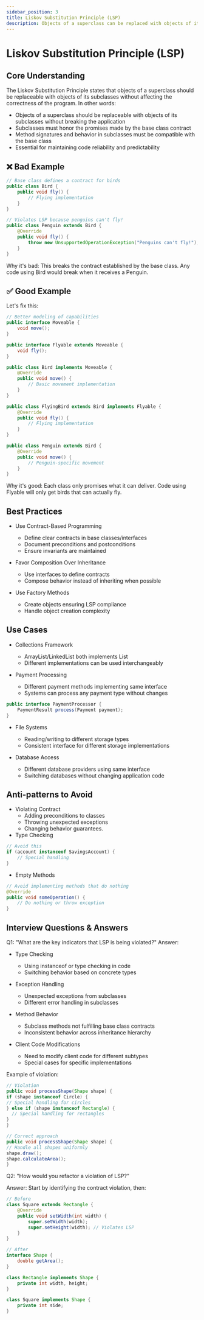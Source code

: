 ```yaml
---
sidebar_position: 3
title: Liskov Substitution Principle (LSP)
description: Objects of a superclass can be replaced with objects of its subclass without altering the program's behavior or introducing errors
---
```


# Liskov Substitution Principle (LSP)

## Core Understanding

The Liskov Substitution Principle states that objects of a superclass should be replaceable with objects of its subclasses without affecting the correctness of the program. In other words:

- Objects of a superclass should be replaceable with objects of its subclasses without breaking the application
- Subclasses must honor the promises made by the base class contract
- Method signatures and behavior in subclasses must be compatible with the base class
- Essential for maintaining code reliability and predictability

## ❌ Bad Example

```java
// Base class defines a contract for birds
public class Bird {
    public void fly() {
        // Flying implementation
    }
}

// Violates LSP because penguins can't fly!
public class Penguin extends Bird {
    @Override
    public void fly() {
        throw new UnsupportedOperationException("Penguins can't fly!");
    }
}
```
Why it's bad: This breaks the contract established by the base class. Any code using Bird would break when it receives a Penguin.

## ✅ Good Example
Let's fix this:
```java
// Better modeling of capabilities
public interface Moveable {
    void move();
}

public interface Flyable extends Moveable {
    void fly();
}

public class Bird implements Moveable {
    @Override
    public void move() {
        // Basic movement implementation
    }
}

public class FlyingBird extends Bird implements Flyable {
    @Override
    public void fly() {
        // Flying implementation
    }
}

public class Penguin extends Bird {
    @Override
    public void move() {
        // Penguin-specific movement
    }
}
```
Why it's good: Each class only promises what it can deliver. Code using Flyable will only get birds that can actually fly.

## Best Practices

- Use Contract-Based Programming
  - Define clear contracts in base classes/interfaces
  - Document preconditions and postconditions
  - Ensure invariants are maintained

- Favor Composition Over Inheritance
  - Use interfaces to define contracts
  - Compose behavior instead of inheriting when possible
- Use Factory Methods
  - Create objects ensuring LSP compliance
  - Handle object creation complexity

## Use Cases

- Collections Framework
  - ArrayList/LinkedList both implements List
  - Different implementations can be used interchangeably

- Payment Processing
  - Different payment methods implementing same interface
  - Systems can process any payment type without changes
```java
public interface PaymentProcessor {
    PaymentResult process(Payment payment);
}
```
- File Systems
  - Reading/writing to different storage types
  - Consistent interface for different storage implementations

- Database Access
  - Different database providers using same interface
  - Switching databases without changing application code
 
## Anti-patterns to Avoid

- Violating Contract
  - Adding preconditions to classes
  - Throwing unexpected exceptions
  - Changing behavior guarantees.
- Type Checking
```java
// Avoid this
if (account instanceof SavingsAccount) {
    // Special handling
}
```
- Empty Methods
```java
// Avoid implementing methods that do nothing
@Override
public void someOperation() {
    // Do nothing or throw exception
}
```


## Interview Questions & Answers

Q1: "What are the key indicators that LSP is being violated?"
Answer:

- Type Checking
  - Using instanceof or type checking in code
  - Switching behavior based on concrete types

- Exception Handling
  - Unexpected exceptions from subclasses
  - Different error handling in subclasses

- Method Behavior
  - Subclass methods not fulfilling base class contracts
  - Inconsistent behavior across inheritance hierarchy

- Client Code Modifications
  - Need to modify client code for different subtypes
  - Special cases for specific implementations

Example of violation:
```java
// Violation
public void processShape(Shape shape) {
if (shape instanceof Circle) {
// Special handling for circles
} else if (shape instanceof Rectangle) {
  // Special handling for rectangles
}
}

// Correct approach
public void processShape(Shape shape) {
// Handle all shapes uniformly
shape.draw();
shape.calculateArea();
}
```

Q2: "How would you refactor a violation of LSP?"

Answer: Start by identifying the contract violation, then:

```java
// Before
class Square extends Rectangle {
    @Override
    public void setWidth(int width) {
        super.setWidth(width);
        super.setHeight(width); // Violates LSP
    }
}

// After
interface Shape {
    double getArea();
}

class Rectangle implements Shape {
    private int width, height;
}

class Square implements Shape {
    private int side;
}
```